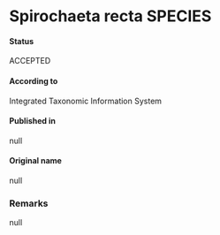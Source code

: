 Spirochaeta recta SPECIES
=======

#### Status
ACCEPTED

#### According to
Integrated Taxonomic Information System

#### Published in
null

#### Original name
null

### Remarks
null